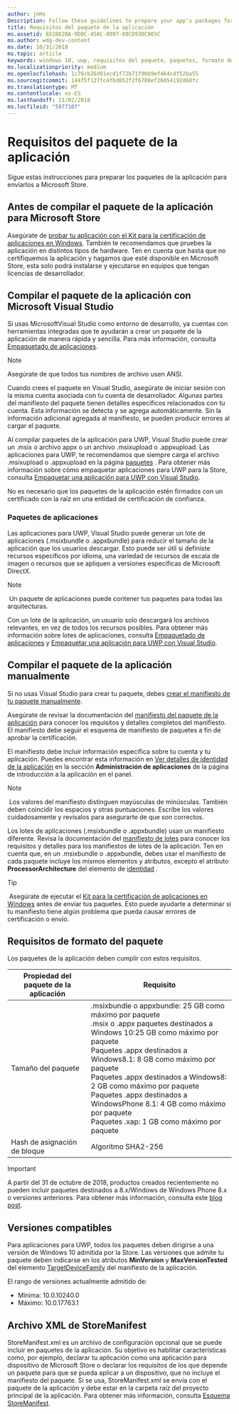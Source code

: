 ```yaml
---
author: jnHs
Description: Follow these guidelines to prepare your app's packages for submission to the Microsoft Store.
title: Requisitos del paquete de la aplicación
ms.assetid: 651B82BA-9D0C-45AC-8997-88CD93DC903C
ms.author: wdg-dev-content
ms.date: 10/31/2018
ms.topic: article
keywords: windows 10, uwp, requisitos del paquete, paquetes, formato del paquete, versión compatible, enviar
ms.localizationpriority: medium
ms.openlocfilehash: 1c76cb26d91ecd1f72b71f90b9ef464cdf52ba55
ms.sourcegitcommit: 144f5f127fc4fbd852f2f6780ef26054192d68fc
ms.translationtype: MT
ms.contentlocale: es-ES
ms.lasthandoff: 11/02/2018
ms.locfileid: "5977107"
---
```

# <a name="app-package-requirements"></a>Requisitos del paquete de la aplicación

Sigue estas instrucciones para preparar los paquetes de la aplicación para enviarlos a Microsoft Store.

## <a name="before-you-build-your-apps-package-for-the-microsoft-store"></a>Antes de compilar el paquete de la aplicación para Microsoft Store

Asegúrate de [probar tu aplicación con el Kit para la certificación de aplicaciones en Windows](../debug-test-perf/windows-app-certification-kit.md). También te recomendamos que pruebes la aplicación en distintos tipos de hardware. Ten en cuenta que hasta que no certifiquemos la aplicación y hagamos que esté disponible en Microsoft Store, esta solo podrá instalarse y ejecutarse en equipos que tengan licencias de desarrollador.

## <a name="building-the-app-package-using-microsoft-visual-studio"></a>Compilar el paquete de la aplicación con Microsoft Visual Studio

Si usas MicrosoftVisual Studio como entorno de desarrollo, ya cuentas con herramientas integradas que te ayudarán a crear un paquete de la aplicación de manera rápida y sencilla. Para más información, consulta [Empaquetado de aplicaciones](../packaging/index.md).

> [!NOTE]
> Asegúrate de que todos tus nombres de archivo usen ANSI. 

Cuando crees el paquete en Visual Studio, asegúrate de iniciar sesión con la misma cuenta asociada con tu cuenta de desarrollador. Algunas partes del manifiesto del paquete tienen detalles específicos relacionados con tu cuenta. Esta información se detecta y se agrega automáticamente. Sin la información adicional agregada al manifiesto, se pueden producir errores al cargar el paquete. 

Al compilar paquetes de la aplicación para UWP, Visual Studio puede crear un .msix o archivo appx o un archivo .msixupload o .appxupload. Las aplicaciones para UWP, te recomendamos que siempre carga el archivo .msixupload o .appxupload en la página [paquetes](upload-app-packages.md) . Para obtener más información sobre cómo empaquetar aplicaciones para UWP para la Store, consulta [Empaquetar una aplicación para UWP con Visual Studio](../packaging/packaging-uwp-apps.md).

No es necesario que los paquetes de la aplicación estén firmados con un certificado con la raíz en una entidad de certificación de confianza.


### <a name="app-bundles"></a>Paquetes de aplicaciones

Las aplicaciones para UWP, Visual Studio puede generar un lote de aplicaciones (.msixbundle o .appxbundle) para reducir el tamaño de la aplicación que los usuarios descargar. Esto puede ser útil si definiste recursos específicos por idioma, una variedad de recursos de escala de imagen o recursos que se apliquen a versiones específicas de Microsoft DirectX.

> [!NOTE]
> Un paquete de aplicaciones puede contener tus paquetes para todas las arquitecturas.

Con un lote de la aplicación, un usuario solo descargará los archivos relevantes, en vez de todos los recursos posibles. Para obtener más información sobre lotes de aplicaciones, consulta [Empaquetado de aplicaciones](../packaging/index.md) y [Empaquetar una aplicación para UWP con Visual Studio](../packaging/packaging-uwp-apps.md).


## <a name="building-the-app-package-manually"></a>Compilar el paquete de la aplicación manualmente

Si no usas Visual Studio para crear tu paquete, debes [crear el manifiesto de tu paquete manualmente](https://docs.microsoft.com/uwp/schemas/appxpackage/how-to-create-a-package-manifest-manually).

Asegúrate de revisar la documentación del [manifiesto del paquete de la aplicación](https://docs.microsoft.com/uwp/schemas/appxpackage/appx-package-manifest) para conocer los requisitos y detalles completos del manifiesto. El manifiesto debe seguir el esquema de manifiesto de paquetes a fin de aprobar la certificación.

El manifiesto debe incluir información específica sobre tu cuenta y tu aplicación. Puedes encontrar esta información en [Ver detalles de identidad de la aplicación](view-app-identity-details.md) en la sección **Administración de aplicaciones** de la página de introducción a la aplicación en el panel.

> [!NOTE]
> Los valores del manifiesto distinguen mayúsculas de minúsculas. También deben coincidir los espacios y otras puntuaciones. Escribe los valores cuidadosamente y revísalos para asegurarte de que son correctos.


Los lotes de aplicaciones (.msixbundle o .appxbundle) usan un manifiesto diferente. Revisa la documentación del [manifiesto de lotes](https://docs.microsoft.com/uwp/schemas/bundlemanifestschema/bundle-manifest) para conocer los requisitos y detalles para los manifiestos de lotes de la aplicación. Ten en cuenta que, en un .msixbundle o .appxbundle, debes usar el manifiesto de cada paquete incluye los mismos elementos y atributos, excepto el atributo **ProcessorArchitecture** del elemento de [identidad](https://docs.microsoft.com/uwp/schemas/appxpackage/uapmanifestschema/element-identity) .

> [!TIP]
> Asegúrate de ejecutar el [Kit para la certificación de aplicaciones en Windows](../debug-test-perf/windows-app-certification-kit.md) antes de enviar tus paquetes. Esto puede ayudarte a determinar si tu manifiesto tiene algún problema que pueda causar errores de certificación o envío.


## <a name="package-format-requirements"></a>Requisitos de formato del paquete

Los paquetes de la aplicación deben cumplir con estos requisitos.

| Propiedad del paquete de la aplicación | Requisito                                                          |
|----------------------|----------------------------------------------------------------------|
| Tamaño del paquete         | .msixbundle o appxbundle: 25 GB como máximo por paquete <br>.msix o .appx paquetes destinados a Windows 10:25 GB como máximo por paquete<br>Paquetes .appx destinados a Windows8.1: 8 GB como máximo por paquete <br> Paquetes .appx destinados a Windows8: 2 GB como máximo por paquete <br> Paquetes .appx destinados a WindowsPhone 8.1: 4 GB como máximo por paquete <br> Paquetes .xap: 1 GB como máximo por paquete                                                                           |
| Hash de asignación de bloque     | Algoritmo SHA2-256                                                   |

> [!IMPORTANT]
> A partir del 31 de octubre de 2018, productos creados recientemente no pueden incluir paquetes destinados a 8.x/Windows de Windows Phone 8.x o versiones anteriores. Para obtener más información, consulta este [blog post](https://blogs.windows.com/buildingapps/2018/08/20/important-dates-regarding-apps-with-windows-phone-8-x-and-earlier-and-windows-8-8-1-packages-submitted-to-microsoft-store/#SzKghBbqDMlmAO4c.97).

## <a name="supported-versions"></a>Versiones compatibles

Para aplicaciones para UWP, todos los paquetes deben dirigirse a una versión de Windows 10 admitida por la Store. Las versiones que admite tu paquete deben indicarse en los atributos **MinVersion** y **MaxVersionTested** del elemento [TargetDeviceFamily](https://docs.microsoft.com/uwp/schemas/appxpackage/uapmanifestschema/element-targetdevicefamily) del manifiesto de la aplicación.

El rango de versiones actualmente admitido de: 
- Mínima: 10.0.10240.0
- Máximo: 10.0.17763.1


## <a name="storemanifest-xml-file"></a>Archivo XML de StoreManifest

StoreManifest.xml es un archivo de configuración opcional que se puede incluir en paquetes de la aplicación. Su objetivo es habilitar características como, por ejemplo, declarar tu aplicación como una aplicación para dispositivo de Microsoft Store o declarar los requisitos de los que depende un paquete para que se pueda aplicar a un dispositivo, que no incluye el manifiesto del paquete. Si se usa, StoreManifest.xml se envía con el paquete de la aplicación y debe estar en la carpeta raíz del proyecto principal de la aplicación. Para obtener más información, consulta [Esquema StoreManifest](https://docs.microsoft.com/uwp/schemas/storemanifest/store-manifest-schema-portal).

 

 




